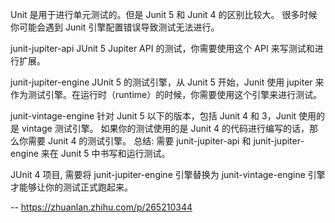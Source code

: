 Unit 是用于进行单元测试的。但是 Junit 5 和 Junit 4 的区别比较大。
很多时候你可能会遇到 Junit 引擎配置错误导致测试无法进行。


junit-jupiter-api
JUnit 5 Jupiter API 的测试，你需要使用这个 API 来写测试和进行扩展。


junit-jupiter-engine
JUnit 5 的测试引擎，从 Junit 5 开始，Junit 使用 jupiter 来作为测试引擎。在运行时（runtime）的时候，你需要使用这个引擎来进行测试。


junit-vintage-engine
针对 Junit 5 以下的版本，包括 Junit 4 和 3，Junit 使用的是 vintage 测试引擎。
如果你的测试使用的是 Junit 4 的代码进行编写的话，那么你需要 Junit 4 的测试引擎。
总结: 需要 junit-jupiter-api 和 junit-jupiter-engine 来在 Junit 5 中书写和运行测试。

JUnit 4 项目, 需要将 junit-jupiter-engine 引擎替换为 junit-vintage-engine 引擎才能够让你的测试正式跑起来。

-- https://zhuanlan.zhihu.com/p/265210344